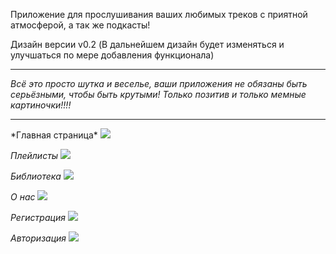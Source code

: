 Приложение для прослушивания ваших любимых треков с приятной атмосферой, а так же подкасты!

Дизайн версии v0.2 (В дальнейшем дизайн будет изменяться и улучшаться по мере добавления функционала)<br>
<hr>
<i> Всё это просто шутка и веселье, ваши приложения не обязаны быть серьёзными, чтобы быть крутыми! Только позитив и только мемные картиночки!!!!</i>
<hr>
*Главная страница*
<img src="https://user-images.githubusercontent.com/45318496/166193439-3fbbce23-c120-4a46-9d0d-d4bff1c71c76.png">

*Плейлисты*
<img src="https://user-images.githubusercontent.com/45318496/166193563-92de8c05-1d1f-45b3-afec-c7a918ca76bc.png">

*Библиотека*
<img src="https://user-images.githubusercontent.com/45318496/166193597-9fdb72ce-7f5b-4595-9ec6-b8173c64eeb3.png">

*О нас*
<img src="https://user-images.githubusercontent.com/45318496/166193640-19577a2f-9fc6-46cd-99a2-a73f1ab70290.png">

*Регистрация*
<img src="https://user-images.githubusercontent.com/45318496/166193702-5c112bd9-241b-49e5-a9f3-3d1d5b363faf.png">

*Авторизация*
<img src="https://user-images.githubusercontent.com/45318496/166193673-b9fd7ddf-f04b-4c35-bc3e-a241de7b6179.png">
